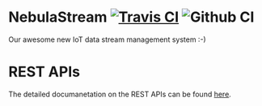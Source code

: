 # NebulaStream [![Travis CI](https://travis-ci.com/nebulastream/IoTDB.svg?token=ucXZaks2p5zNzXrQWU11&branch=master)](https://travis-ci.com/nebulastream/IoTDB) ![Github CI](https://github.com/nebulastream/IoTDB/workflows/NES%20CI/badge.svg?branch=master&event=check_suite)

Our awesome new IoT data stream management system :-)


# REST APIs

The detailed documanetation on the REST APIs can be found [here](iotdb/impl/REST/RestEndpoints.md).

